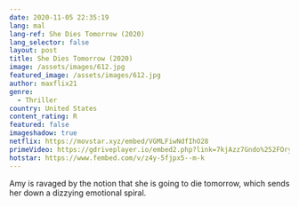 ```yaml
---
date: 2020-11-05 22:35:19
lang: mal
lang-ref: She Dies Tomorrow (2020)
lang_selector: false
layout: post
title: She Dies Tomorrow (2020)
image: /assets/images/612.jpg
featured_image: /assets/images/612.jpg
author: maxflix21
genre:
  - Thriller
country: United States
content_rating: R
featured: false
imageshadow: true
netflix: https://movstar.xyz/embed/VGMLFiwNdfIhO28
primeVideo: https://gdriveplayer.io/embed2.php?link=7kjAzz7Gndo%252FOryAmxvDiwA7lC2B8Gy5Qo%252BT41zwn2BIZFxcQp8xn0qfSGMOUGqPrED7sRQvfsWiotWW1523%252BbJXmoeYbZ6Zw8NnD7YUgMbLbzuy925zAu7uOYyqGlM17RdNwZxrjNY1qT%252BDq%252BdXGg%252BjSUyowBt9F4%252B2WIABXQypv7TMBF%252FwKx9Zmo02mEXek%253D
hotstar: https://www.fembed.com/v/z4y-5fjpx5--m-k
---
```

Amy is ravaged by the notion that she is going to die tomorrow, which sends her down a dizzying emotional spiral.